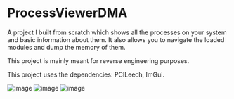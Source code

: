 # ProcessViewerDMA
 
A project I built from scratch which shows all the processes on your system and basic information about them. It also allows you to navigate the loaded modules and dump the memory of them.

This project is mainly meant for reverse engineering purposes.

This project uses the dependencies: PCILeech, ImGui.

![image](https://github.com/user-attachments/assets/f391bd73-19f2-437c-87ad-2b73b48f9864)
![image](https://github.com/user-attachments/assets/29eb860f-b5d7-42e3-838b-3df954269dc5)
![image](https://github.com/user-attachments/assets/fc08a83b-c268-41d6-8f14-5ee21e72f323)
